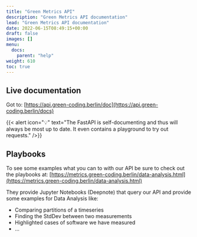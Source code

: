 ```yaml
---
title: "Green Metrics API"
description: "Green Metrics API documentation"
lead: "Green Metrics API documentation"
date: 2022-06-15T08:49:15+00:00
draft: false
images: []
menu:
  docs:
    parent: "help"
weight: 610
toc: true
---
```


## Live documentation

Got to: [https://api.green-coding.berlin/doc](https://api.green-coding.berlin/docs)

{{< alert icon="💡" text="The FastAPI is self-documenting and thus will always be most up to date. It even contains a playground to try out requests." />}}

## Playbooks

To see some examples what you can to with our API be sure to check out the playbooks at: [https://metrics.green-coding.berlin/data-analysis.html](https://metrics.green-coding.berlin/data-analysis.html)

They provide Jupyter Notebooks (Deepnote) that query our API and provide some examples for Data Analysis like:

- Comparing partitions of a timeseries
- Finding the StdDev between two measurements
- Highlighted cases of software we have measured
- ...
